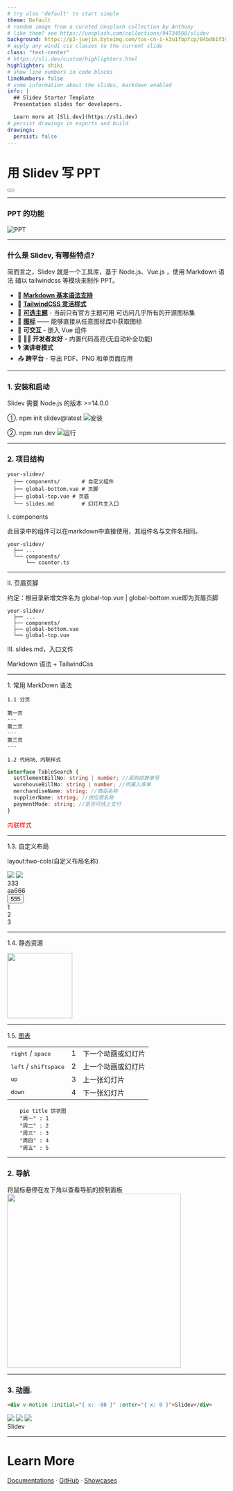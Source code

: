 ```yaml
---
# try also 'default' to start simple
theme: Default
# random image from a curated Unsplash collection by Anthony
# like them? see https://unsplash.com/collections/94734566/slidev
background: https://p3-juejin.byteimg.com/tos-cn-i-k3u1fbpfcp/04bd81f391524537bff81948979ac5df~tplv-k3u1fbpfcp-zoom-in-crop-mark:1304:0:0:0.awebp?
# apply any windi css classes to the current slide
class: "text-center"
# https://sli.dev/custom/highlighters.html
highlighter: shiki
# show line numbers in code blocks
lineNumbers: false
# some information about the slides, markdown enabled
info: |
  ## Slidev Starter Template
  Presentation slides for developers.

  Learn more at [Sli.dev](https://sli.dev)
# persist drawings in exports and build
drawings:
  persist: false
---
```


# 用 Slidev 写 PPT

<div class="abs-br m-6 flex ">
  <button @click="$slidev.nav.openInEditor()" title="Open in Editor" class="text-xl icon-btn opacity-50 !border-none hover:bg-gray-400">
    <carbon:edit />
  </button>
 </div>

---

### PPT 的功能

 <div
    v-if="$slidev.nav.currentPage === 2"
    v-motion
    :initial="{ opacity: 0, y: -1000 }"
    :enter="{ opacity: 1, y: 0,transition:{y:{delay:300}}}"
  >

![PPT](https://p1-juejin.byteimg.com/tos-cn-i-k3u1fbpfcp/d5e32219a9a64bf5beab6db8486f4b69~tplv-k3u1fbpfcp-zoom-in-crop-mark:1304:0:0:0.awebp?)

</div>

---

### 什么是 Slidev, 有哪些特点?

<div v-if="$slidev.nav.currentPage === 3"
    v-motion
    :initial="{opacity:0}"
    :enter="{opacity:1,transition:{opacity:{delay:300}}}"
>

简而言之，Slidev 就是一个工具库，基于 Node.js、Vue.js ，使用 Markdown 语法 辅以 tailwindcss 等模块来制作 PPT。

</div>

<v-clicks>

- 📝 **[Markdown 基本语法支持](https://github.com/adam-p/markdown-here/wiki/Markdown-Cheatsheet#headers)**
- 🌈 **[TailwindCSS 灵活样式](https://www.tailwindcss.cn/docs/editor-support)**
- 🎨 **[可选主题](https://cn.sli.dev/themes/gallery.html)** - 当前只有官方主题可用 可访问几乎所有的开源图标集
- 🌟 **[图标](https://icon-sets.iconify.design/)** —— 能够直接从任意图标库中获取图标
- 🎥 **可交互** - 嵌入 Vue 组件
- 🤹 **🧑‍💻 开发者友好** - 内置代码高亮(无自动补全功能)
- 🎙 **演讲者模式**
- 📤 **跨平台** - 导出 PDF、PNG 和单页面应用

</v-clicks>

---

### 1. 安装和启动

Slidev 需要 Node.js 的版本 >=14.0.0

<div grid="~ cols-2 gap-2" m="-t-2">

<v-clicks>
<p>

①. npm init slidev@latest
![安装](https://p3-juejin.byteimg.com/tos-cn-i-k3u1fbpfcp/0a4b55dc73fa4566a8a11213415b3831~tplv-k3u1fbpfcp-zoom-in-crop-mark:1304:0:0:0.awebp?)

</p>

<p>

②. npm run dev
![运行](https://p6-juejin.byteimg.com/tos-cn-i-k3u1fbpfcp/6263fa0e435548088b4cf738faf04d1c~tplv-k3u1fbpfcp-zoom-in-crop-mark:1304:0:0:0.awebp?)

</p>

</v-clicks>
</div>

---

### 2. 项目结构

<v-clicks>

```
your-slidev/
  ├── components/       # 自定义组件
  ├── global-bottom.vue # 页脚
  ├── global-top.vue # 页眉
  └── slides.md         # 幻灯片主入口
```

Ⅰ. components

<p class="text-xs italic">此目录中的组件可以在markdown中直接使用，其组件名与文件名相同。</p>

```
your-slidev/
  ├── ...
  └── components/
      └── counter.ts
```

<!-- ./components/Counter.vue -->
<div>
 <Counter :count="10" m="t-4" />
</div>

</v-clicks>

---

<v-clicks>

Ⅱ. 页眉页脚

<p class="text-xs italic"> 约定：根目录新增文件名为 global-top.vue | global-bottom.vue即为页眉页脚</p>

```
your-slidev/
  ├── ...
  ├── components/
  ├── global-bottom.vue
  └── global-top.vue
```

Ⅲ. slides.md，入口文件

<p class="text-xs italic"> Markdown 语法 + TailwindCss </p>

</v-clicks>

---

<div class=" p-2  animate-bounce bg-opacity-10"> 1. 常用 MarkDown 语法</div>
<div v-click class="p-5">

    1.1 分页

```
第一页
---
第二页
---
第三页
---
```

</div>
<div v-click class="p-5">

    1.2 代码块、内联样式

```ts {monaco}
interface TableSearch {
  settlementBillNo: string | number; //采购结算单号
  warehouseBillNo: string | number; //所属入库单
  merchandiseName: string; //商品名称
  supplierName: string; //供应商名称
  paymentMode: string; //是否可线上支付
}
```

<p style="color:red">内联样式</p>

</div>

---

1.3. 自定义布局

layout:two-cols(自定义布局名称)

<!-- --- -->

<template v-slot:left>

# Left

This shows on the left

</template>
<template v-slot:right>

# Right

This shows on the right

</template>

<!-- 网格布局 -->
<div class="grid grid-cols-3 gap-10">

  <img class="animate-pulse" src="https://github.com/slidevjs/themes/blob/main/screenshots/theme-default/01.png?raw=true">

  <img class="animate-bounce" src="https://github.com/slidevjs/themes/blob/main/screenshots/theme-seriph/01.png?raw=true">

  <div>
  	333
  </div>

  <div class="animate-spin h-5 w-5 mr-3 rounded-xl bg-gray-600">
    aa666
  </div>

<button class=" rounded-xl transition duration-500 ease-in-out bg-blue-600 hover:bg-red-600 transform hover:-translate-y-1 hover:scale-110 ">
  555
</button>

<!-- 弹性布局 -->
  <div class="flex flex-col-reverse bg-green-600  rounded-xl  cursor-move">
    <div>1</div>
    <div>2</div>
    <div>3</div>
  </div>

</div>

---

1.4. 静态资源

<!-- 不支持引用本地图片资源 -->

<!-- <img src="./public/ball.jpg"> -->
<img style='height:150px' src="https://p6-juejin.byteimg.com/tos-cn-i-k3u1fbpfcp/7e09e6c10d72493db0396b48292dd0fc~tplv-k3u1fbpfcp-zoom-in-crop-mark:1304:0:0:0.awebp?">

---

1.5. [图表](https://mermaid-js.github.io/mermaid/#/)

|                                                    |     |                    |
| -------------------------------------------------- | --- | ------------------ |
| <kbd>right</kbd> / <kbd>space</kbd>                | 1   | 下一个动画或幻灯片 |
| <kbd>left</kbd> / <kbd>shift</kbd><kbd>space</kbd> | 2   | 上一个动画或幻灯片 |
| <kbd>up</kbd>                                      | 3   | 上一张幻灯片       |
| <kbd>down</kbd>                                    | 4   | 下一张幻灯片       |

<div class="-m-24">

```mermaid
    pie title 饼状图
    "周一" : 1
    "周二" : 2
    "周三" : 3
    "周四" : 4
    "周五" : 5

```

</div>

---

### 2. 导航

将鼠标悬停在左下角以查看导航的控制面板
<img style='height:400px' src="https://p1-juejin.byteimg.com/tos-cn-i-k3u1fbpfcp/484c114d0c804fc9b3144a85024ce787~tplv-k3u1fbpfcp-zoom-in-crop-mark:1304:0:0:0.awebp?">

---

### 3. [动画](https://motion.vueuse.org/).

```html
<div v-motion :initial="{ x: -80 }" :enter="{ x: 0 }">Slidev</div>
```

<div class="w-60 relative mt-6">
  <div class="relative w-40 h-40">
    <img
      v-motion
      :initial="{ x: 800, y: -100, scale: 1.5, rotate: -50 }"
      :enter="final"
      class="absolute top-0 left-0 right-0 bottom-0"
      src="https://sli.dev/logo-square.png"
    />
    <img
      v-motion
      :initial="{ y: 500, x: -100, scale: 2 }"
      :enter="final"
      class="absolute top-0 left-0 right-0 bottom-0"
      src="https://sli.dev/logo-circle.png"
    />
    <img
      v-motion
      :initial="{ x: 600, y: 400, scale: 2, rotate: 100 }"
      :enter="final"
      class="absolute top-0 left-0 right-0 bottom-0"
      src="https://sli.dev/logo-triangle.png"
    />
  </div>

  <div
    class="text-5xl absolute top-14 left-40 text-[#2B90B6] -z-1"
    v-motion
    :initial="{ x: -80, opacity: 0}"
    :enter="{ x: 0, opacity: 1, transition: {  duration: 1000 } }">
    Slidev
  </div>
</div>

<!-- vue script setup scripts can be directly used in markdown, and will only affects current page -->
<script setup lang="ts">
const final = {
  x: 0,
  y: 0,
  rotate: 0,
  scale: 1,
  transition: {
    type: 'spring',
    damping: 10,
    stiffness: 20,
    mass: 2
  }
}
</script>

<div
  v-motion
  :initial="{ x:35, y: 40, opacity: 0}"
  :enter="{ y: 0, opacity: 1, transition: { delay: 3500 } }">

</div>

---

# Learn More

[Documentations](https://sli.dev) · [GitHub](https://github.com/slidevjs/slidev) · [Showcases](https://sli.dev/showcases.html)
